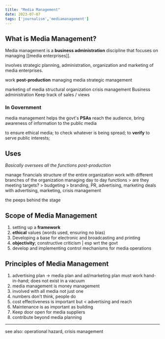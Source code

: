 ```yaml
---
title: "Media Management"
date: 2023-07-07
tags: ['journalism','mediamanagement']
---
```

## What is Media Management?

Media management is a **business administration** discipline that focuses on managing [[media enterprises]].

involves strategic planning, administration, organization and marketing of media enterprises. 

work **post-production**
managing media
strategic management

marketing of media
structural organization
crisis management
Business administration
Keep track of sales / views
### In Government
media management helps the govt's **PSAs** reach the audience,
bring awareness of information to the public media

to ensure ethical media; 
to check whatever is being spread; to **verify**
to serve public interests;
## Uses
*Basically oversees all the functions post-production* 

manage financials
structure of the entire organization 
work with different branches of the organization
managing day to day functions
	> are they meeting targets?
	> budgeting
	> branding, PR, advertising, marketing
deals with advertising, marketing, crisis management

the peeps behind the stage 

## Scope of Media Management
1. setting up a **framework**
2. **ethical** values (words used, ensuring no bias)
3. Developing a base for electronic and broadcasting and printing
4. **objectivity**; constructive criticism | esp wrt the govt 
5. develop and implementing control mechanisms for media operations
 
## Principles of Media Management
1. advertising plan -> media plan and ad/marketing plan must work hand-in-hand; does not exist in a vacuum 
2. media management is money management
3. involved with all media not just one
4. numbers don't think, people do  
5. cost effectiveness is important  but < advertising and reach
6. Maintenance is as important as building 
7. Keep door open for media suppliers
8. contribute beyond media planning

---
see also:
operational hazard, crisis management

